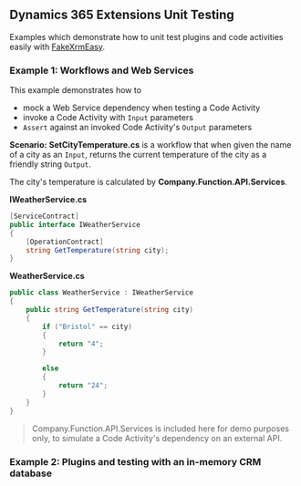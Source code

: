 ## Dynamics 365 Extensions Unit Testing
Examples which demonstrate how to unit test plugins and code activities easily with [FakeXrmEasy](https://github.com/jordimontana82/fake-xrm-easy).

### Example 1: Workflows and Web Services
This example demonstrates how to
 - mock a Web Service dependency when testing a Code Activity
 - invoke a Code Activity with `Input` parameters
 - `Assert` against an invoked Code Activity's `Output` parameters
 
<b>Scenario:</b> <b>SetCityTemperature.cs</b> is a workflow that when given the name of a city as an `Input`, returns the current temperature of the city as a friendly string `Output`.

The city's temperature is calculated by <b>Company.Function.API.Services</b>.

<b>IWeatherService.cs</b>
```cs
[ServiceContract]
public interface IWeatherService
{
    [OperationContract]
    string GetTemperature(string city);
}
```

<b>WeatherService.cs</b>
```cs
public class WeatherService : IWeatherService
{
    public string GetTemperature(string city)
    {
        if ("Bristol" == city)
        {
            return "4";
        }

        else
        {
            return "24";
        }
    }
}
```

> Company.Function.API.Services is included here for demo purposes only, to simulate a Code Activity's dependency on an external API.

### Example 2: Plugins and testing with an in-memory CRM database 


